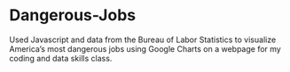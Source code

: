 # Dangerous-Jobs
 Used Javascript and data from the Bureau of Labor Statistics to visualize America’s most dangerous jobs using Google Charts on a webpage for my coding and data skills class.
